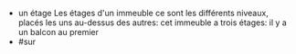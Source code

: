 - un étage
  Les étages d'un immeuble ce sont les différents niveaux, placés les uns au-dessus des autres: cet immeuble a trois étages: il y a un balcon au premier
- #sur